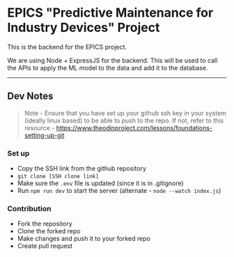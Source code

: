 # EPICS "Predictive Maintenance for Industry Devices" Project

This is the backend for the EPICS project.

We are using Node + ExpressJS for the backend. This will be used to call the APIs to apply the ML model to the data and add it to the database.

---
## Dev Notes

> Note - Ensure that you have set up your github ssh key in your system (ideally linux based) to be able to push to the repo. If not, refer to this resource - https://www.theodinproject.com/lessons/foundations-setting-up-git

### Set up
- Copy the SSH link from the github repository
- `git clone [SSH clone link]`
- Make sure the `.env` file is updated (since it is in .gitignore)
- Run `npm run dev` to start the server (alternate - `node --watch index.js`)

### Contribution
- Fork the repository
- Clone the forked repo
- Make changes and push it to your forked repo
- Create pull request

